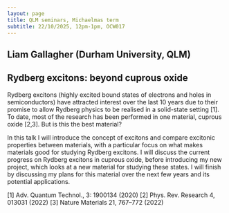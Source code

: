 ```yaml
---
layout: page
title: QLM seminars, Michaelmas term
subtitle: 22/10/2025, 12pm-1pm, OCW017
---
```


## Liam Gallagher (Durham University, QLM)

## Rydberg excitons: beyond cuprous oxide

Rydberg excitons (highly excited bound states of electrons and holes in semiconductors) have attracted interest over the last 10 years due to their promise to allow Rydberg physics to be realised in a solid-state setting [1]. To date, most of the research has been performed in one material, cuprous oxide [2,3]. But is this the best material? 

In this talk I will introduce the concept of excitons and compare excitonic properties between materials, with a particular focus on what makes materials good for studying Rydberg excitons. I will discuss the current progress on Rydberg excitons in cuprous oxide, before introducing my new project, which looks at a new material for studying these states. I will finish by discussing my plans for this material over the next few years and its potential applications. 

[1] Adv. Quantum Technol., 3: 1900134 (2020)
[2] Phys. Rev. Research 4, 013031 (2022)
[3] Nature Materials 21, 767–772 (2022)




